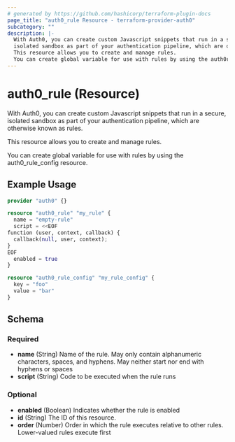 ```yaml
---
# generated by https://github.com/hashicorp/terraform-plugin-docs
page_title: "auth0_rule Resource - terraform-provider-auth0"
subcategory: ""
description: |-
  With Auth0, you can create custom Javascript snippets that run in a secure,
  isolated sandbox as part of your authentication pipeline, which are otherwise known as rules.
  This resource allows you to create and manage rules.
  You can create global variable for use with rules by using the auth0ruleconfig resource.
---
```


# auth0_rule (Resource)

With Auth0, you can create custom Javascript snippets that run in a secure, 
isolated sandbox as part of your authentication pipeline, which are otherwise known as rules.

This resource allows you to create and manage rules.

You can create global variable for use with rules by using the auth0_rule_config resource.

## Example Usage

```terraform
provider "auth0" {}

resource "auth0_rule" "my_rule" {
  name = "empty-rule"
  script = <<EOF
function (user, context, callback) {
  callback(null, user, context);
}
EOF
  enabled = true
}

resource "auth0_rule_config" "my_rule_config" {
  key = "foo"
  value = "bar"
}
```

<!-- schema generated by tfplugindocs -->
## Schema

### Required

- **name** (String) Name of the rule. May only contain alphanumeric characters, spaces, and hyphens. May neither start nor end with hyphens or spaces
- **script** (String) Code to be executed when the rule runs

### Optional

- **enabled** (Boolean) Indicates whether the rule is enabled
- **id** (String) The ID of this resource.
- **order** (Number) Order in which the rule executes relative to other rules. Lower-valued rules execute first


